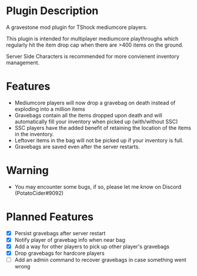 ﻿# Plugin Description

A gravestone mod plugin for TShock mediumcore players. 

This plugin is intended for multiplayer mediumcore playthroughs which regularly hit the item drop cap when there are >400 items on the ground.

Server Side Characters is recommended for more convienent inventory management.

# Features

- Mediumcore players will now drop a gravebag on death instead of exploding into a million items
- Gravebags contain all the items dropped upon death and will automatically fill your inventory when picked up (with/without SSC)
- SSC players have the added benefit of retaining the location of the items in the inventory.
- Leftover items in the bag will not be picked up if your inventory is full.
- Gravebags are saved even after the server restarts.

# Warning
- You may encounter some bugs, if so, please let me know on Discord (PotatoCider#9092)

# Planned Features
- [x] Persist gravebags after server restart
- [x] Notify player of gravebag info when near bag
- [x] Add a way for other players to pick up other player's gravebags
- [x] Drop gravebags for hardcore players
- [ ] Add an admin command to recover gravebags in case something went wrong
